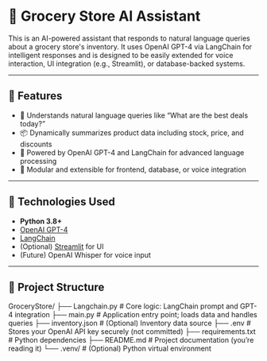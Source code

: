 # 🛒 Grocery Store AI Assistant

This is an AI-powered assistant that responds to natural language queries about a grocery store's inventory. It uses OpenAI GPT-4 via LangChain for intelligent responses and is designed to be easily extended for voice interaction, UI integration (e.g., Streamlit), or database-backed systems.

---

## 🚀 Features

- 🧠 Understands natural language queries like “What are the best deals today?”
- 📦 Dynamically summarizes product data including stock, price, and discounts
- 🤖 Powered by OpenAI GPT-4 and LangChain for advanced language processing
- 🧱 Modular and extensible for frontend, database, or voice integration

---

## 🧰 Technologies Used

- **Python 3.8+**
- [OpenAI GPT-4](https://platform.openai.com/docs/)
- [LangChain](https://python.langchain.com/)
- (Optional) [Streamlit](https://streamlit.io/) for UI
- (Future) OpenAI Whisper for voice input

---

## 📁 Project Structure
GroceryStore/
├── Langchain.py # Core logic: LangChain prompt and GPT-4 integration
├── main.py # Application entry point; loads data and handles queries
├── inventory.json # (Optional) Inventory data source
├── .env # Stores your OpenAI API key securely (not committed)
├── requirements.txt # Python dependencies
├── README.md # Project documentation (you’re reading it)
└── .venv/ # (Optional) Python virtual environment
